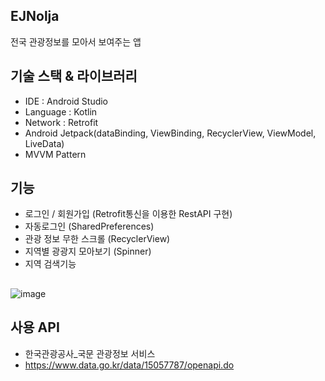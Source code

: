 ## EJNolja
전국 관광정보를 모아서 보여주는 앱
## 기술 스택 & 라이브러리
- IDE : Android Studio
- Language : Kotlin
- Network  : Retrofit 
- Android Jetpack(dataBinding, ViewBinding, RecyclerView, ViewModel, LiveData)
- MVVM Pattern

## 기능
- 로그인 / 회원가입 (Retrofit통신을 이용한 RestAPI 구현)
- 자동로그인 (SharedPreferences)
- 관광 정보 무한 스크롤 (RecyclerView)
- 지역별 광광지 모아보기 (Spinner)
- 지역 검색기능
##

![image](https://user-images.githubusercontent.com/38210019/150756218-14a46bf6-93cc-4942-9366-9b2a70a860d5.png)

## 사용 API
-  한국관광공사_국문 관광정보 서비스
- https://www.data.go.kr/data/15057787/openapi.do
